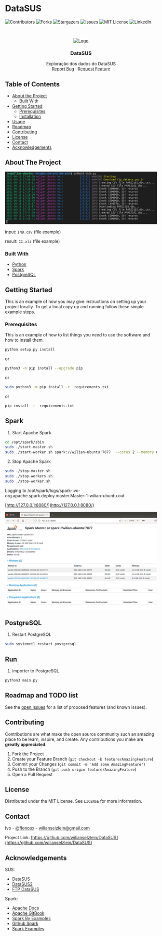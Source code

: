 # DataSUS

<!--
*** Thanks for checking out this README Template. If you have a suggestion that would
*** make this better, please fork the repo and create a pull request or simply open
*** an issue with the tag "enhancement".
*** Thanks again! Now go create something AMAZING! :D
-->


<!-- PROJECT SHIELDS -->
<!--
*** I'm using markdown "reference style" links for readability.
*** Reference links are enclosed in brackets [ ] instead of parentheses ( ).
*** See the bottom of this document for the declaration of the reference variables
*** for contributors-url, forks-url, etc. This is an optional, concise syntax you may use.
*** https://www.markdownguide.org/basic-syntax/#reference-style-links
-->
[![Contributors][contributors-shield]][contributors-url]
[![Forks][forks-shield]][forks-url]
[![Stargazers][stars-shield]][stars-url]
[![Issues][issues-shield]][issues-url]
[![MIT License][license-shield]][license-url]
[![LinkedIn][linkedin-shield]][linkedin-url]



<!-- PROJECT LOGO -->
<br />
<p align="center">
  <a href="https://github.com/wilianselzlein">
    <img src="https://lh3.googleusercontent.com/proxy/2KHtrgrIM2RjxTB62kDfnLwBoNhPXqlKnJCD59uUdtYkJ_PfxNH8ZH-skqYTKVDhD5RMiHP_XcKDOUfY3m3lPrIla50CLhzaV_KAjyk2v76n" alt="Logo" width="200" height="80">
  </a>

  <h3 align="center">DataSUS</h3>

  <p align="center">
    Exploração dos dados do DataSUS
    <br />
    <a href="https://github.com/wilianselzlein/DataSUS/issues">Report Bug</a>
    ·
    <a href="https://github.com/wilianselzlein/DataSUS/issues">Request Feature</a>
  </p>
</p>



<!-- TABLE OF CONTENTS -->
## Table of Contents

* [About the Project](#about-the-project)
  * [Built With](#built-with)
* [Getting Started](#getting-started)
  * [Prerequisites](#prerequisites)
  * [Installation](#installation)
* [Usage](#usage)
* [Roadmap](#roadmap)
* [Contributing](#contributing)
* [License](#license)
* [Contact](#contact)
* [Acknowledgements](#acknowledgements)



<!-- ABOUT THE PROJECT -->
## About The Project

[![Product Name Screen Shot][product-screenshot]](https://github.com/wilianselzlein/DataSUS)

input:  `IND.csv` (file example)

result:  `CI.xls` (file example)

### Built With

* [Python](https://python.org)
* [Spark](https://spark.apache.org/)
* [PostgreSQL](https://postgresql.org/)

<!-- GETTING STARTED -->
## Getting Started

This is an example of how you may give instructions on setting up your project locally.
To get a local copy up and running follow these simple example steps.

### Prerequisites

This is an example of how to list things you need to use the software and how to install them.

```sh
python setup.py install
```
or 
```sh
python3 -m pip install --upgrade pip
```
or 
```sh
sudo python3 -m pip install -r  requirements.txt 
```
or 
```sh
pip install -r  requirements.txt
```

<!-- USAGE EXAMPLES -->
## Spark


1. Start Apache Spark

```sh
cd /opt/spark/sbin
sudo ./start-master.sh
sudo ./start-worker.sh spark://wilian-ubuntu:7077  --cores 2 --memory 8g
```

2. Stop Apache Spark

```sh
sudo ./stop-master.sh 
sudo ./stop-workers.sh
sudo ./stop-worker.sh
```

Logging to /opt/spark/logs/spark-ivo-org.apache.spark.deploy.master.Master-1-wilian-ubuntu.out

[http://127.0.0.1:8080/](http://127.0.0.1:8080/)

[![Spark Screen Shot][spark-screenshot]](https://github.com/wilianselzlein/DataSUS)

## PostgreSQL

1. Restart PostgreSQL

```sh
sudo systemctl restart postgresql
```

## Run

1. Importer to PostgreSQL

```sh
python3 main.py
```

<!-- ROADMAP -->
## Roadmap and TODO list

See the [open issues](https://github.com/wilianselzlein/DataSUS/issues) for a list of proposed features (and known issues).


<!-- CONTRIBUTING -->
## Contributing

Contributions are what make the open source community such an amazing place to be learn, inspire, and create. Any contributions you make are **greatly appreciated**.

1. Fork the Project
2. Create your Feature Branch (`git checkout -b feature/AmazingFeature`)
3. Commit your Changes (`git commit -m 'Add some AmazingFeature'`)
4. Push to the Branch (`git push origin feature/AmazingFeature`)
5. Open a Pull Request



<!-- LICENSE -->
## License

Distributed under the MIT License. See `LICENSE` for more information.



<!-- CONTACT -->
## Contact

Ivo - [@flonopx](https://twitter.com/flonopx) - wilianselzlein@gmail.com

Project Link: [https://github.com/wilianselzlein/DataSUS](https://github.com/wilianselzlein/DataSUS)



<!-- ACKNOWLEDGEMENTS -->
## Acknowledgements
SUS:
* [DataSUS](https://datasus.saude.gov.br/)
* [DataSUS2](https://www2.datasus.gov.br/DATASUS/index.php)
* [FTP DataSUS](ftp://ftp.datasus.gov.br/dissemin/publicos/)

Spark:
* [Apache Docs](https://spark.apache.org/docs/latest/quick-start.html)
* [Apache GitBook](https://mallikarjuna_g.gitbooks.io/spark/)
* [Spark By Examples](https://sparkbyexamples.com/spark/)
* [Github Spark](https://github.com/apache/spark/)
* [Spark Examples](http://spark.apache.org/examples.html)


<!-- MARKDOWN LINKS & IMAGES -->
<!-- https://www.markdownguide.org/basic-syntax/#reference-style-links -->
[contributors-shield]: https://img.shields.io/github/contributors/othneildrew/Best-README-Template.svg?style=flat-square
[contributors-url]: https://github.com/wilianselzlein/DataSUS/graphs/contributors
[forks-shield]: https://img.shields.io/github/forks/othneildrew/Best-README-Template.svg?style=flat-square
[forks-url]: https://github.com/wilianselzlein/DataSUS/network/members
[stars-shield]: https://img.shields.io/github/stars/othneildrew/Best-README-Template.svg?style=flat-square
[stars-url]: https://github.com/wilianselzlein/DataSUS/stargazers
[issues-shield]: https://img.shields.io/github/issues/othneildrew/Best-README-Template.svg?style=flat-square
[issues-url]: https://github.com/wilianselzlein/DataSUS/issues
[license-shield]: https://img.shields.io/github/license/othneildrew/Best-README-Template.svg?style=flat-square
[license-url]: https://github.com/wilianselzlein/DataSUS/blob/master/LICENSE.txt
[linkedin-shield]: https://img.shields.io/badge/-LinkedIn-black.svg?style=flat-square&logo=linkedin&colorB=555
[linkedin-url]: https://linkedin.com/in/wilianselzlein
[product-screenshot]: https://raw.githubusercontent.com/wilianselzlein/DataSUS/master/imgs/import.jpeg
[spark-screenshot]: https://raw.githubusercontent.com/wilianselzlein/DataSUS/master/imgs/spark.png
